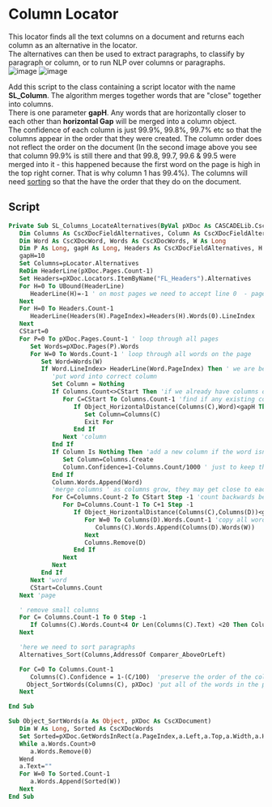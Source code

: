 # Column Locator
This locator finds all the text columns on a document and returns each column as an alternative in the locator.  
The alternatives can then be used to extract paragraphs, to classify by paragraph or column, or to run NLP over columns or paragraphs.  
![image](https://user-images.githubusercontent.com/47416964/104158346-7037ed00-53ed-11eb-80ee-746cc475bd8a.png)
![image](https://user-images.githubusercontent.com/47416964/104158379-8a71cb00-53ed-11eb-8748-5a72e7b6e94a.png)

Add this script to the class containing a script locator with the name **SL_Column**.
The algorithm merges together words that are "close" together into columns.  
There is one parameter **gapH**. Any words that are horizontally closer to each other than **horizontal Gap** will be merged into a column object.  
The confidence of each column is just 99.9%, 99.8%, 99.7% etc so that the columns appear in the order that they were created. The column order does not reflect the order on the document (In the second image above you see that column 99.9% is still there and that 99.8, 99.7, 99.6 & 99.5 were merged into it - this happened because the first word on the page is high in the top right corner. That is why column 1 has 99.4%). The columns will need [sorting](Alternatives%20Sort.md) so that the have the order that they do on the document.

## Script
```vb
Private Sub SL_Columns_LocateAlternatives(ByVal pXDoc As CASCADELib.CscXDocument, ByVal pLocator As CASCADELib.CscXDocField)
   Dim Columns As CscXDocFieldAlternatives, Column As CscXDocFieldAlternative, C As Long, CStart As Long, CEnd As Long, D As Long
   Dim Word As CscXDocWord, Words As CscXDocWords, W As Long
   Dim P As Long, gapH As Long, Headers As CscXDocFieldAlternatives, H As Long, HeaderLine() As Long
   gapH=10
   Set Columns=pLocator.Alternatives
   ReDim HeaderLine(pXDoc.Pages.Count-1)
   Set Headers=pXDoc.Locators.ItemByName("FL_Headers").Alternatives
   For H=0 To UBound(HeaderLine)
      HeaderLine(H)=-1 ' on most pages we need to accept line 0  - page without header
   Next
   For H=0 To Headers.Count-1
      HeaderLine(Headers(H).PageIndex)=Headers(H).Words(0).LineIndex
   Next
   CStart=0
   For P=0 To pXDoc.Pages.Count-1 ' loop through all pages
      Set Words=pXDoc.Pages(P).Words
      For W=0 To Words.Count-1 ' loop through all words on the page
         Set Word=Words(W)
         If Word.LineIndex> HeaderLine(Word.PageIndex) Then ' we are below the header
            'put word into correct column
            Set Column = Nothing
            If Columns.Count<>CStart Then 'if we already have columns on this page
               For C=CStart To Columns.Count-1 'find if any existing column is "above" the word
                  If Object_HorizontalDistance(Columns(C),Word)<gapH Then
                     Set Column=Columns(C)
                     Exit For
                  End If
               Next 'column
            End If
            If Column Is Nothing Then 'add a new column if the word isn't "close" to an existing column
               Set Column=Columns.Create
               Column.Confidence=1-Columns.Count/1000 ' just to keep the columns in order of creation
            End If
            Column.Words.Append(Word)
            'merge columns ' as columns grow, they may get close to each other - this merges "sub"-columns.
            For C=Columns.Count-2 To CStart Step -1 'count backwards because we are deleting
               For D=Columns.Count-1 To C+1 Step -1
                  If Object_HorizontalDistance(Columns(C),Columns(D))<gapH Then
                     For W=0 To Columns(D).Words.Count-1 'copy all words to new column
                        Columns(C).Words.Append(Columns(D).Words(W))
                     Next
                     Columns.Remove(D)
                  End If
               Next
            Next
         End If
      Next 'word
      CStart=Columns.Count
   Next 'page

   ' remove small columns
   For C= Columns.Count-1 To 0 Step -1
      If Columns(C).Words.Count<4 Or Len(Columns(C).Text) <20 Then Columns.Remove(C)
   Next

   'here we need to sort paragraphs
   Alternatives_Sort(Columns,AddressOf Comparer_AboveOrLeft)

   For C=0 To Columns.Count-1
      Columns(C).Confidence = 1-(C/100)  'preserve the order of the columns by setting artificial confidences 100%, 99%, 98%, etc..
     Object_SortWords(Columns(C), pXDoc) 'put all of the words in the paragraph in the correct order. The merging above doesn't preserve word order.
   Next

End Sub

Sub Object_SortWords(a As Object, pXDoc As CscXDocument)
   Dim W As Long, Sorted As CscXDocWords
   Set Sorted=pXDoc.GetWordsInRect(a.PageIndex,a.Left,a.Top,a.Width,a.Height)
   While a.Words.Count>0
      a.Words.Remove(0)
   Wend
   a.Text=""
   For W=0 To Sorted.Count-1
      a.Words.Append(Sorted(W))
   Next
End Sub

```
